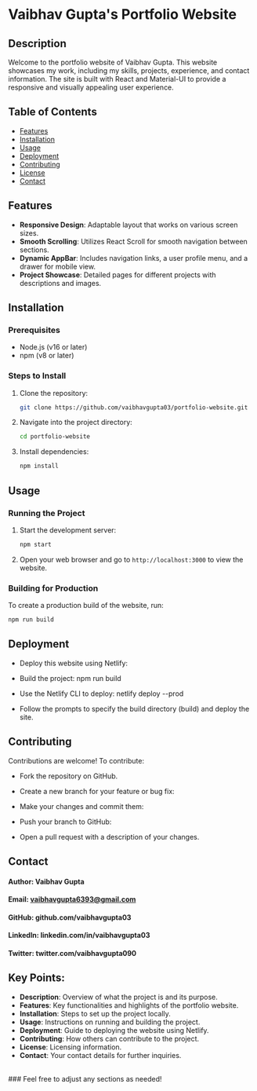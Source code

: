 # Vaibhav Gupta's Portfolio Website

## Description

Welcome to the portfolio website of Vaibhav Gupta. This website showcases my work, including my skills, projects, experience, and contact information. The site is built with React and Material-UI to provide a responsive and visually appealing user experience.

## Table of Contents

- [Features](#features)
- [Installation](#installation)
- [Usage](#usage)
- [Deployment](#deployment)
- [Contributing](#contributing)
- [License](#license)
- [Contact](#contact)

## Features

- **Responsive Design**: Adaptable layout that works on various screen sizes.
- **Smooth Scrolling**: Utilizes React Scroll for smooth navigation between sections.
- **Dynamic AppBar**: Includes navigation links, a user profile menu, and a drawer for mobile view.
- **Project Showcase**: Detailed pages for different projects with descriptions and images.

## Installation

### Prerequisites

- Node.js (v16 or later)
- npm (v8 or later)

### Steps to Install

1. Clone the repository:

    ```bash
    git clone https://github.com/vaibhavgupta03/portfolio-website.git
    ```

2. Navigate into the project directory:

    ```bash
    cd portfolio-website
    ```

3. Install dependencies:

    ```bash
    npm install
    ```

## Usage

### Running the Project

1. Start the development server:

    ```bash
    npm start
    ```

2. Open your web browser and go to `http://localhost:3000` to view the website.

### Building for Production

To create a production build of the website, run:

```bash
npm run build
```
## Deployment
- Deploy this website using Netlify:

- Build the project:
npm run build
- Use the Netlify CLI to deploy:
netlify deploy --prod

- Follow the prompts to specify the build directory (build) and deploy the site.

## Contributing
Contributions are welcome! To contribute:

- Fork the repository on GitHub.

- Create a new branch for your feature or bug fix:

- Make your changes and commit them:

- Push your branch to GitHub:
 
- Open a pull request with a description of your changes.


## Contact
#### Author: Vaibhav Gupta
#### Email: vaibhavgupta6393@gmail.com
#### GitHub: github.com/vaibhavgupta03
#### LinkedIn: linkedin.com/in/vaibhavgupta03
#### Twitter: twitter.com/vaibhavgupta090


## Key Points:
- **Description**: Overview of what the project is and its purpose.
- **Features**: Key functionalities and highlights of the portfolio website.
- **Installation**: Steps to set up the project locally.
- **Usage**: Instructions on running and building the project.
- **Deployment**: Guide to deploying the website using Netlify.
- **Contributing**: How others can contribute to the project.
- **License**: Licensing information.
- **Contact**: Your contact details for further inquiries.

<br/>
### Feel free to adjust any sections as needed!